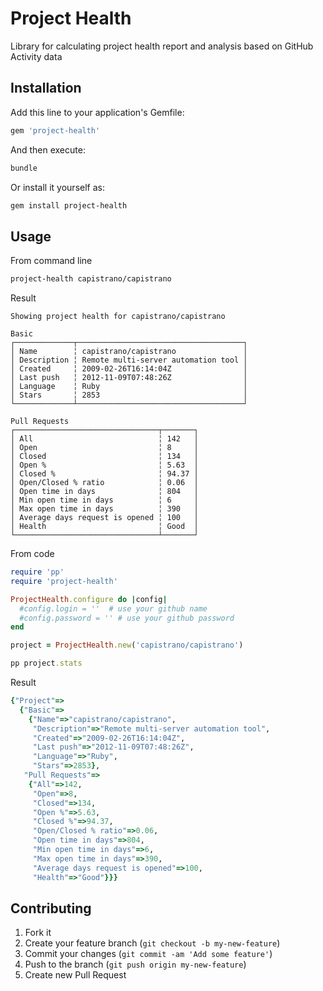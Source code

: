 # Project Health

Library for calculating project health report and analysis based on GitHub Activity data

## Installation

Add this line to your application's Gemfile:

```ruby
gem 'project-health'
```

And then execute:

```bash
bundle
```

Or install it yourself as:

```bash
gem install project-health
```

## Usage

From command line

```bash
project-health capistrano/capistrano
```

Result

```
Showing project health for capistrano/capistrano

Basic
┌─────────────┬─────────────────────────────────────┐
│ Name        ╎ capistrano/capistrano               │
│ Description ╎ Remote multi-server automation tool │
│ Created     ╎ 2009-02-26T16:14:04Z                │
│ Last push   ╎ 2012-11-09T07:48:26Z                │
│ Language    ╎ Ruby                                │
│ Stars       ╎ 2853                                │
└─────────────┴─────────────────────────────────────┘

Pull Requests
┌────────────────────────────────┬───────┐
│ All                            ╎ 142   │
│ Open                           ╎ 8     │
│ Closed                         ╎ 134   │
│ Open %                         ╎ 5.63  │
│ Closed %                       ╎ 94.37 │
│ Open/Closed % ratio            ╎ 0.06  │
│ Open time in days              ╎ 804   │
│ Min open time in days          ╎ 6     │
│ Max open time in days          ╎ 390   │
│ Average days request is opened ╎ 100   │
│ Health                         ╎ Good  │
└────────────────────────────────┴───────┘

```


From code

```ruby
require 'pp'
require 'project-health'

ProjectHealth.configure do |config|
  #config.login = ''  # use your github name
  #config.password = '' # use your github password
end

project = ProjectHealth.new('capistrano/capistrano')

pp project.stats
```

Result

```ruby
{"Project"=>
  {"Basic"=>
    {"Name"=>"capistrano/capistrano",
     "Description"=>"Remote multi-server automation tool",
     "Created"=>"2009-02-26T16:14:04Z",
     "Last push"=>"2012-11-09T07:48:26Z",
     "Language"=>"Ruby",
     "Stars"=>2853},
   "Pull Requests"=>
    {"All"=>142,
     "Open"=>8,
     "Closed"=>134,
     "Open %"=>5.63,
     "Closed %"=>94.37,
     "Open/Closed % ratio"=>0.06,
     "Open time in days"=>804,
     "Min open time in days"=>6,
     "Max open time in days"=>390,
     "Average days request is opened"=>100,
     "Health"=>"Good"}}}
```

## Contributing

1. Fork it
2. Create your feature branch (`git checkout -b my-new-feature`)
3. Commit your changes (`git commit -am 'Add some feature'`)
4. Push to the branch (`git push origin my-new-feature`)
5. Create new Pull Request
